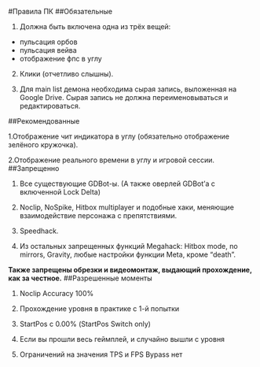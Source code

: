 #Правила ПК
##Обязательные

1. Должна быть включена одна из трёх вещей:
- пульсация орбов
- пульсация вейва
-  отображение фпс в углу

2. Клики (отчетливо слышны).

3. Для main list демона необходима сырая запись, выложенная на Google Drive. Сырая запись не должна переименовываться и редактироваться.

##Рекомендованные

1.Отображение чит индикатора в углу (обязательно отображение зелёного кружочка).

2.Отображение реального времени в углу и игровой сессии.
##Запрещенно
1. Все существующие GDBot-ы. (А также оверлей GDBot’а с включенной Lock Delta)

2. Noclip, NoSpike, Hitbox multiplayer и подобные хаки, меняющие взаимодействие персонажа с препятствиями.

3. Speedhack.

4. Из остальных запрещенных функций Megahack: Hitbox mode, no mirrors, Gravity, любые настройки функции Meta, кроме “death”.

**Также запрещены обрезки и видеомонтаж, выдающий прохождение, как за честное.**
##Разрешенные моменты
1. Noclip Accuracy 100%

2. Прохождение уровня в практике с 1-й попытки

3. StartPos с 0.00% (StartPos Switch only)

4. Если вы прошли весь геймплей, и случайно вышли с уровня

5. Ограничений на значения TPS и FPS Bypass нет